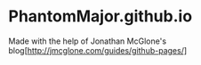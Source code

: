 # PhantomMajor.github.io

Made with the help of Jonathan McGlone's blog[http://jmcglone.com/guides/github-pages/]

